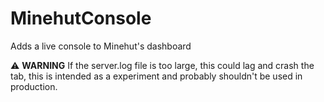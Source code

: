 # MinehutConsole
Adds a live console to Minehut's dashboard

:warning: **WARNING** If the server.log file is too large, this could lag and crash the tab, this is intended as a experiment and probably shouldn't be used in production.

